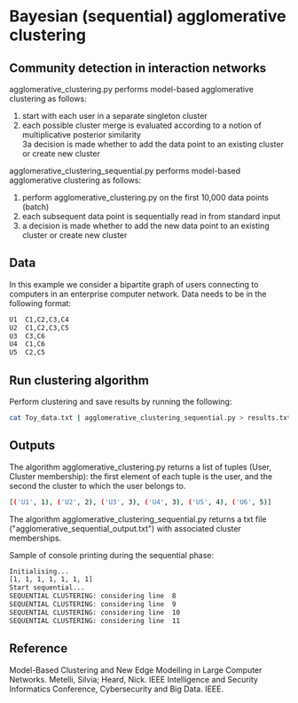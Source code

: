 # Bayesian (sequential) agglomerative clustering
## Community detection in interaction networks

agglomerative_clustering.py performs model-based agglomerative clustering as follows:

1. start with each user in a separate singleton cluster<br /> 
2. each possible cluster merge is evaluated according to a notion of multiplicative posterior similarity<br />
3a decision is made whether to add the data point to an existing cluster or create new cluster


agglomerative_clustering_sequential.py performs model-based agglomerative clustering as follows:

1. perform agglomerative_clustering.py  on the first 10,000 data points (batch)
2. each subsequent data point is sequentially read in from standard input <br /> 
3. a decision is made whether to add the new data point to an existing cluster or create new cluster


## Data

In this example we consider a bipartite graph of users connecting to computers in an enterprise computer network.
Data needs to be in the following format:

```bash
U1	C1,C2,C3,C4
U2	C1,C2,C3,C5
U3	C3,C6
U4	C1,C6
U5	C2,C5
```
## Run clustering algorithm 

Perform clustering and save results by running the following:

```bash
cat Toy_data.txt | agglomerative_clustering_sequential.py > results.txt
```

## Outputs

The algorithm agglomerative_clustering.py returns a list of tuples (User, Cluster membership): the first element of each tuple is the user, and the second the cluster to which the user belongs to.

```bash
[('U1', 1), ('U2', 2), ('U3', 3), ('U4', 3), ('U5', 4), ('U6', 5)]
```

The algorithm agglomerative_clustering_sequential.py returns a txt file ("agglomerative_sequential_output.txt") with associated cluster memberships.

Sample of console printing during the sequential phase:

```bash
Initialising...
[1, 1, 1, 1, 1, 1, 1]
Start sequential...
SEQUENTIAL CLUSTERING: considering line  8
SEQUENTIAL CLUSTERING: considering line  9
SEQUENTIAL CLUSTERING: considering line  10
SEQUENTIAL CLUSTERING: considering line  11
```


## Reference

Model-Based Clustering and New Edge Modelling in Large Computer Networks. Metelli, Silvia; Heard, Nick. IEEE Intelligence and Security Informatics Conference, Cybersecurity and Big Data. IEEE.
